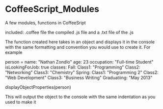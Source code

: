 CoffeeScript_Modules
====================

A few modules, functions in CoffeeSript

included:
  .coffee file
  the compiled .js file
  and a .txt file of the .js



The function created here takes in an object and displays it in the console with the same formatting and convention
you would use to create it. For example


person =
  name: "Nathan Zondlo"
  age: 23
  occupation: "Full-time Student"
  isLookingForJob: true
  classes:
    Fall:
      Class1: "Programming"
      Class2: "Networking"
      Class3: "Chemistry"
    Spring:
      Class1: "Programming 2"
      Class2: "Web Development"
      Class3: "Business Writing"
  Graduatiing: "May 2013"
  
displayObjectProperties(person)

This will output the object to the console with the same indentation as you used to make it
      
  



